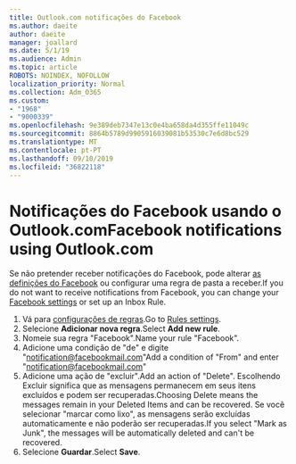 ```yaml
---
title: Outlook.com notificações do Facebook
ms.author: daeite
author: daeite
manager: joallard
ms.date: 5/1/19
ms.audience: Admin
ms.topic: article
ROBOTS: NOINDEX, NOFOLLOW
localization_priority: Normal
ms.collection: Adm_O365
ms.custom:
- "1968"
- "9000339"
ms.openlocfilehash: 9e389deb7347e13c0e4ba658da4d355ffe11049c
ms.sourcegitcommit: 8864b5789d9905916039081b53530c7e6d8bc529
ms.translationtype: MT
ms.contentlocale: pt-PT
ms.lasthandoff: 09/10/2019
ms.locfileid: "36822118"
---
```

# <a name="facebook-notifications-using-outlookcom"></a><span data-ttu-id="b8a0a-102">Notificações do Facebook usando o Outlook.com</span><span class="sxs-lookup"><span data-stu-id="b8a0a-102">Facebook notifications using Outlook.com</span></span>

<span data-ttu-id="b8a0a-103">Se não pretender receber notificações do Facebook, pode alterar [as definições do Facebook](https://aka.ms/facebook-notifications-settings) ou configurar uma regra de pasta a receber.</span><span class="sxs-lookup"><span data-stu-id="b8a0a-103">If you do not want to receive notifications from Facebook, you can change your [Facebook settings](https://aka.ms/facebook-notifications-settings) or set up an Inbox Rule.</span></span>

1. <span data-ttu-id="b8a0a-104">Vá para [configurações de regras](https://outlook.live.com/mail/options/mail/rules/inboxRules).</span><span class="sxs-lookup"><span data-stu-id="b8a0a-104">Go to [Rules settings](https://outlook.live.com/mail/options/mail/rules/inboxRules).</span></span>
1. <span data-ttu-id="b8a0a-105">Selecione **Adicionar nova regra**.</span><span class="sxs-lookup"><span data-stu-id="b8a0a-105">Select **Add new rule**.</span></span>
1. <span data-ttu-id="b8a0a-106">Nomeie sua regra "Facebook".</span><span class="sxs-lookup"><span data-stu-id="b8a0a-106">Name your rule "Facebook".</span></span>
1. <span data-ttu-id="b8a0a-107">Adicione uma condição de "de" e digite "notification@facebookmail.com"</span><span class="sxs-lookup"><span data-stu-id="b8a0a-107">Add a condition of "From" and enter "notification@facebookmail.com"</span></span>
1. <span data-ttu-id="b8a0a-108">Adicione uma ação de "excluir".</span><span class="sxs-lookup"><span data-stu-id="b8a0a-108">Add an action of "Delete".</span></span> <span data-ttu-id="b8a0a-109">Escolhendo Excluir significa que as mensagens permanecem em seus itens excluídos e podem ser recuperadas.</span><span class="sxs-lookup"><span data-stu-id="b8a0a-109">Choosing Delete means the messages remain in your Deleted Items and can be recovered.</span></span> <span data-ttu-id="b8a0a-110">Se você selecionar "marcar como lixo", as mensagens serão excluídas automaticamente e não poderão ser recuperadas.</span><span class="sxs-lookup"><span data-stu-id="b8a0a-110">If you select "Mark as Junk", the messages will be automatically deleted and can't be recovered.</span></span>
1. <span data-ttu-id="b8a0a-111">Selecione **Guardar**.</span><span class="sxs-lookup"><span data-stu-id="b8a0a-111">Select **Save**.</span></span>